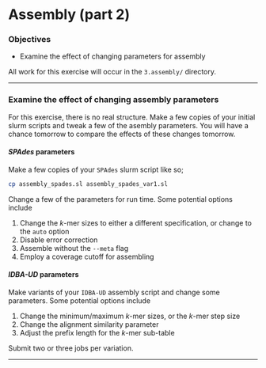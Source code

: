 # Assembly (part 2)

### Objectives

* Examine the effect of changing parameters for assembly

All work for this exercise will occur in the `3.assembly/` directory.

---

### Examine the effect of changing assembly parameters

For this exercise, there is no real structure. Make a few copies of your initial slurm scripts and tweak a few of the asembly parameters. You will have a chance tomorrow to compare the effects of these changes tomorrow.

#### *SPAdes* parameters

Make a few copies of your `SPAdes` slurm script like so;

```bash
cp assembly_spades.sl assembly_spades_var1.sl
```

Change a few of the parameters for run time. Some potential options include

1. Change the *k*-mer sizes to either a different specification, or change to the `auto` option
1. Disable error correction
1. Assemble without the `--meta` flag
1. Employ a coverage cutoff for assembling

#### *IDBA-UD* parameters

Make variants of your `IDBA-UD` assembly script and change some parameters. Some potential options include

1. Change the minimum/maximum *k*-mer sizes, or the *k*-mer step size
1. Change the alignment similarity parameter
1. Adjust the prefix length for the *k*-mer sub-table 

Submit two or three jobs per variation.

---
